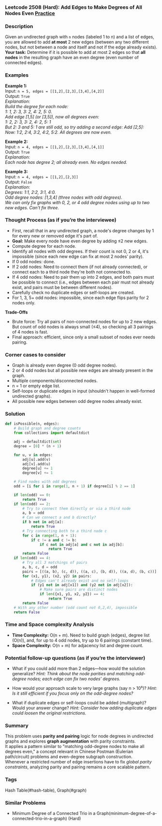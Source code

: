 ### Leetcode 2508 (Hard): Add Edges to Make Degrees of All Nodes Even [Practice](https://leetcode.com/problems/add-edges-to-make-degrees-of-all-nodes-even)

### Description  
Given an undirected graph with `n` nodes (labeled 1 to n) and a list of edges, you are allowed to add **at most** 2 new edges (between any two different nodes, but not between a node and itself and not if the edge already exists).  
**Your task:** Determine if it is possible to add at most 2 edges so that **all nodes** in the resulting graph have an even degree (even number of connected edges).

### Examples  

**Example 1:**  
Input: `n = 5, edges = [[1,2],[2,3],[3,4],[4,2]]`  
Output: `True`  
*Explanation:  
Build the degree for each node:  
1: 1, 2: 3, 3: 2, 4: 2, 5: 0.  
Add edge [1,5] (or [3,5]), now all degrees even:  
1: 2, 2: 3, 3: 2, 4: 2, 5: 1  
But 2: 3 and 5: 1 are still odd, so try adding a second edge: Add [2,5]:  
Now: 1:2, 2:4, 3:2, 4:2, 5:2. All degrees are now even.*

**Example 2:**  
Input: `n = 4, edges = [[1,2],[2,3],[3,4],[4,1]]`  
Output: `True`  
*Explanation:  
Each node has degree 2; all already even. No edges needed.*

**Example 3:**  
Input: `n = 4, edges = [[1,2],[2,3]]`  
Output: `False`  
*Explanation:  
Degrees: 1:1, 2:2, 3:1, 4:0.  
Odd degree nodes: [1,3,4] (three nodes with odd degrees).  
We can only fix graphs with 0, 2, or 4 odd degree nodes using up to two new edges. Can't fix three.*

### Thought Process (as if you’re the interviewee)  

- First, recall that in any undirected graph, a node's degree changes by 1 for every new or removed edge it's part of.
- **Goal:** Make every node have even degree by adding ≤2 new edges.
- Compute degree for each node.
- Identify all nodes with odd degrees. If their count is not 0, 2 or 4, it's impossible (since each new edge can fix at most 2 nodes' parity).
- If 0 odd nodes: done.
- If 2 odd nodes: Need to connect them (if not already connected), or connect each to a third node they're both not connected to.
- If 4 odd nodes: Need to pair them up into 2 edges, and both pairs must be possible to connect (i.e., edges between each pair must not already exist, and pairs must be between different nodes).
- Carefully check no duplicate edges or self-loops are created.
- For 1, 3, 5+ odd nodes: impossible, since each edge flips parity for 2 nodes only.

**Trade-Offs**  
- Brute force: Try all pairs of non-connected nodes for up to 2 new edges. But count of odd nodes is always small (≤4), so checking all 3 pairings of 4 nodes is fast.
- Final approach: efficient, since only a small subset of nodes ever needs pairing.

### Corner cases to consider  
- Graph is already even degree (0 odd degree nodes).
- 2 or 4 odd nodes but all possible new edges are already present in the graph.
- Multiple components/disconnected nodes.
- n = 1 or empty edge list.
- Self-loops or duplicate edges in input (shouldn't happen in well-formed undirected graphs).
- All possible new edges between odd degree nodes already exist.

### Solution

```python
def isPossible(n, edges):
    # Build graph and degree counts
    from collections import defaultdict

    adj = defaultdict(set)
    degree = [0] * (n + 1)

    for u, v in edges:
        adj[u].add(v)
        adj[v].add(u)
        degree[u] += 1
        degree[v] += 1

    # Find nodes with odd degrees
    odd = [i for i in range(1, n + 1) if degree[i] % 2 == 1]

    if len(odd) == 0:
        return True
    if len(odd) == 2:
        # Try to connect them directly or via a third node
        a, b = odd
        # Can we connect a and b directly?
        if b not in adj[a]:
            return True
        # Try connecting both to a third node c
        for c in range(1, n + 1):
            if c != a and c != b:
                if c not in adj[a] and c not in adj[b]:
                    return True
        return False
    if len(odd) == 4:
        # Try all 3 matchings of pairs
        a, b, c, d = odd
        pairs = [((a, b), (c, d)), ((a, c), (b, d)), ((a, d), (b, c))]
        for (x1, y1), (x2, y2) in pairs:
            # Edges can't already exist and no self-loops
            if (y1 not in adj[x1]) and (y2 not in adj[x2]):
                # Make sure pairs are distinct nodes
                if len({x1, y1, x2, y2}) == 4:
                    return True
        return False
    # With any other number (odd count not 0,2,4), impossible
    return False
```

### Time and Space complexity Analysis  

- **Time Complexity:** O(n + m). Need to build graph (edges), degree list (O(n)), and, for up to 4 odd nodes, try up to 6 pairings (constant time).
- **Space Complexity:** O(n + m) for adjacency list and degree count.

### Potential follow-up questions (as if you’re the interviewer)  

- What if you could add more than 2 edges—how would the solution generalize?
  *Hint: Think about the node parities and matching odd-degree nodes; each edge can fix two nodes’ degrees.*

- How would your approach scale to very large graphs (say n > 10⁵)?
  *Hint: Is it still efficient if you focus only on the odd-degree nodes?*

- What if duplicate edges or self-loops could be added (multigraph)? Would your answer change?
  *Hint: Consider how adding duplicate edges could loosen the original restrictions.*

### Summary
This problem uses **parity and pairing** logic for node degrees in undirected graphs and explores **graph augmentation** with parity constraints.  
It applies a pattern similar to "matching odd-degree nodes to make all degrees even," a concept relevant in Chinese Postman (Eulerian path/circuit) problems and even-degree subgraph construction.  
Whenever a restricted number of edge insertions have to fix *global parity constraints*, analyzing parity and pairing remains a core scalable pattern.

### Tags
Hash Table(#hash-table), Graph(#graph)

### Similar Problems
- Minimum Degree of a Connected Trio in a Graph(minimum-degree-of-a-connected-trio-in-a-graph) (Hard)